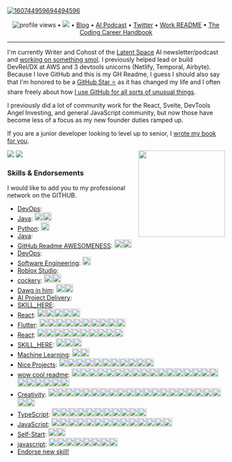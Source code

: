 <!--<h3 align="center">
![image](https://user-images.githubusercontent.com/6764957/87082196-3418a980-c25d-11ea-9987-0d9787d54100.png)
</h3> -->


<!-- Whats up hacker news, i dont give a shit about being a github influencer lmao stop judging me based on literally a bio i typed up in 3 minutes -->


<!-- comment out for now while https://github.com/jstrieb/github-stats/issues/7 is going on -->

[![160744959694494596](https://user-images.githubusercontent.com/6764957/101521273-94ed0f00-39c0-11eb-9721-1fb49097a171.png)](https://github.com/sw-yx?tab=repositories)

<p align="center">
  <img src="https://gpvc.arturio.dev/sw-yx" alt="profile views"> •  
  <a href="https://twitter.com/intent/follow?screen_name=swyx&tw_p=followbutton"><img src="https://img.shields.io/twitter/follow/swyx?label=%40swyx&style=social"></a>  •
  <a href="https://swyx.io">Blog</a> •
  <a href="https://latent.space">AI Podcast</a> •
  <a href="https://twitter.com/intent/follow?screen_name=swyx&tw_p=followbutton">Twitter</a> •
  <a href="https://github.com/sw-yx/README">Work README</a> •
  <a href="https://learninpublic.org/?from=GH%20README">The Coding Career Handbook</a>
</p>

---


I'm currently Writer and Cohost of the [Latent Space](https://latent.space/) AI newsletter/podcast and [working on something smol](https://smol.ai/). I previously helped lead or build DevRel/DX at AWS and 3 devtools unicorns (Netlify, Temporal, Airbyte). Because I love GitHub and this is my GH Readme, I guess I should also say that I'm honored to be a [GitHub Star ⭐](https://stars.github.com/) as it has changed my life and I often share freely about how [I use GitHub for all sorts of unusual things](https://www.google.com/search?q=swyx+how+i+use+github).

I previously did a lot of community work for the React, Svelte, DevTools Angel Investing, and general JavaScript community, but now those have become less of a focus as my new founder duties ramped up.

If you are a junior developer looking to level up to senior, I <a href="https://learninpublic.org/?from=GH%20README">wrote my book for you</a>.

<a href="https://myoctocat.dev/@sw-yx/octocat">
  <img align="right" src="https://user-images.githubusercontent.com/6764957/101532175-1cda1580-39cf-11eb-92fc-8466f97122fc.png" width=200 />
</a>

<!-- 

- See my [full about page here](http://swyx.io/about) as well as [featured writing](https://www.swyx.io/#featured-writing).
- 👯 I am on the [Career Chats](https://careerchats.transistor.fm/), [Svelte Radio](https://www.svelteradio.com/), and [Swyx Mixtape](http://swyx.transistor.fm/) podcasts.
- 💬 Ask me about [Svelte](https://www.swyx.io/svelte-why/) and [React](https://www.youtube.com/watch?v=KJP1E-Y-xyo) and [Temporal](https://temporal.io) and [Airbyte](https://airbyte.io)!
- 📫 How to reach me: `swyx at hey dot com`
- 😄 Pronouns: he/him
- ⚡ Fun fact: I was once [detained in Cuba](https://dev.to/swyx/the-ux-of-proving-our-humanity-to-machines-nf#aside-my-time-as-a-cuban-detainee) on suspicion of being a spy

-->

![](https://github.com/sw-yx/sw-yx/blob/master/generated/overview.svg)
![](https://github.com/sw-yx/sw-yx/blob/master/generated/languages.svg)


<!--START_SECTION:endorsements-->
  ### Skills & Endorsements
  
  I would like to add you to my professional network on the GITHUB.

  <ul>
  <li><a href="https://github.com/swyxio/swyxio/issues/64">DevOps</a>: </li>
<li><a href="https://github.com/swyxio/swyxio/issues/63">Java</a>: <img src=https://avatars.githubusercontent.com/u/66071876?u=604de210151fc480c2f9c198a92879dd804da86e&v=4&s=20 height=20 /><img src=https://avatars.githubusercontent.com/u/66071876?u=604de210151fc480c2f9c198a92879dd804da86e&v=4&s=20 height=20 /></li>
<li><a href="https://github.com/swyxio/swyxio/issues/62">Python</a>: <img src=https://avatars.githubusercontent.com/u/82009045?u=fa8eb380eea576b33e7c0a79f03a12b9847b8ca7&v=4&s=20 height=20 /></li>
<li><a href="https://github.com/swyxio/swyxio/issues/61">Java</a>: </li>
<li><a href="https://github.com/swyxio/swyxio/issues/60">GitHub Readme AWESOMENESS</a>: <img src=https://avatars.githubusercontent.com/u/66071876?u=604de210151fc480c2f9c198a92879dd804da86e&v=4&s=20 height=20 /><img src=https://avatars.githubusercontent.com/u/66071876?u=604de210151fc480c2f9c198a92879dd804da86e&v=4&s=20 height=20 /></li>
<li><a href="https://github.com/swyxio/swyxio/issues/59">DevOps</a>: </li>
<li><a href="https://github.com/swyxio/swyxio/issues/56">Software Engineering</a>: <img src=https://avatars.githubusercontent.com/u/158775116?u=81194d2cc9e2404c114f59ae293bbe60dce4c0f9&v=4&s=20 height=20 /></li>
<li><a href="https://github.com/swyxio/swyxio/issues/55">Roblox Studio</a>: </li>
<li><a href="https://github.com/swyxio/swyxio/issues/54">cockery</a>: <img src=https://avatars.githubusercontent.com/u/28301369?u=1a2fb6e1db1ded905a4c38f5643943c1e6c9f64e&v=4&s=20 height=20 /><img src=https://avatars.githubusercontent.com/u/15427049?u=e66d7521bc1ac0de424d9da9ae315fe24afaee92&v=4&s=20 height=20 /></li>
<li><a href="https://github.com/swyxio/swyxio/issues/52">Dawg in him</a>: <img src=https://avatars.githubusercontent.com/u/8742021?u=389d403ecf207e93e39af9c8b43828854655f1a7&v=4&s=20 height=20 /><img src=https://avatars.githubusercontent.com/u/44032235?u=cdab74ccd0fe95efbe9c5620328198bb524305db&v=4&s=20 height=20 /></li>
<li><a href="https://github.com/swyxio/swyxio/issues/51">AI Project Delivery</a>: </li>
<li><a href="https://github.com/swyxio/swyxio/issues/50">SKILL_HERE</a>: </li>
<li><a href="https://github.com/swyxio/swyxio/issues/49">React</a>: <img src=https://avatars.githubusercontent.com/u/46057471?u=4d1bf69d7c338cd909764162dc3354c354f91bed&v=4&s=20 height=20 /><img src=https://avatars.githubusercontent.com/u/2555503?u=d8b410189cf5cb0698858ef6d64bbdd03f0473ef&v=4&s=20 height=20 /><img src=https://avatars.githubusercontent.com/u/46792207?u=3a6ff7bb5471781d3081218ff6ffcef48d2ef955&v=4&s=20 height=20 /><img src=https://avatars.githubusercontent.com/u/6303786?u=daafe664c0f2af5b6ea6bfa72271d0e351c97b2f&v=4&s=20 height=20 /><img src=https://avatars.githubusercontent.com/u/5083214?v=4&s=20 height=20 /></li>
<li><a href="https://github.com/swyxio/swyxio/issues/48">Flutter</a>: <img src=https://avatars.githubusercontent.com/u/15138747?u=77b91bf625688dffe218d01082ecf91e43801cd1&v=4&s=20 height=20 /><img src=https://avatars.githubusercontent.com/u/3353385?u=2ae27e396879f4b43730416370997ad7208c9745&v=4&s=20 height=20 /><img src=https://avatars.githubusercontent.com/u/37607224?u=a6dbee4f04ab3071d2f5b19160bc359d6cd62f8a&v=4&s=20 height=20 /><img src=https://avatars.githubusercontent.com/u/52480636?u=60f01edf07bc7acc5dc7072e8d4b8b86a1809eb8&v=4&s=20 height=20 /><img src=https://avatars.githubusercontent.com/u/76885050?v=4&s=20 height=20 /><img src=https://avatars.githubusercontent.com/u/30106022?u=62f235fb32a91460d03550357b538610a42fb1d5&v=4&s=20 height=20 /><img src=https://avatars.githubusercontent.com/u/79903756?u=560ba2a5067ea4c4553e355fe34791b359f4a5b8&v=4&s=20 height=20 /><img src=https://avatars.githubusercontent.com/u/47685150?u=9841362367533afbfa4f12c72d59ff8760e1b804&v=4&s=20 height=20 /><img src=https://avatars.githubusercontent.com/u/63846399?v=4&s=20 height=20 /><img src=https://avatars.githubusercontent.com/u/64674824?u=65cfa8f3de347a65c83c01d3c2066d32aa139ce5&v=4&s=20 height=20 /></li>
<li><a href="https://github.com/swyxio/swyxio/issues/46">React</a>: <img src=https://avatars.githubusercontent.com/u/56319778?u=7e7129c86cb0839d5ec764b19fd9687d7149868d&v=4&s=20 height=20 /><img src=https://avatars.githubusercontent.com/u/121201452?u=c4ae55c00e76381437343b24f7fdb9bc4433dcad&v=4&s=20 height=20 /><img src=https://avatars.githubusercontent.com/u/78602031?u=40555416e32672ed73e9eaa5637c52ebb3f5ade0&v=4&s=20 height=20 /><img src=https://avatars.githubusercontent.com/u/57211233?u=9e41850fd1bed137d15a9ad25205914ed0f663bd&v=4&s=20 height=20 /><img src=https://avatars.githubusercontent.com/u/4616064?u=dc4532608d264458a1a6179a24c99a983b66f2c2&v=4&s=20 height=20 /><img src=https://avatars.githubusercontent.com/u/95548013?u=a9f02e9359f5e61e5665622b62d7b48dcc703d47&v=4&s=20 height=20 /><img src=https://avatars.githubusercontent.com/u/5029660?u=a284778cc7a3cb286780137638f6d2fd0f77f231&v=4&s=20 height=20 /><img src=https://avatars.githubusercontent.com/u/46057471?u=4d1bf69d7c338cd909764162dc3354c354f91bed&v=4&s=20 height=20 /><img src=https://avatars.githubusercontent.com/u/18576811?u=cab60f106fee85b56525bc558367423e02cdb7f1&v=4&s=20 height=20 /><img src=https://avatars.githubusercontent.com/u/52394293?u=4f927a2ece6b640bf34a3441f6605c1c77d680fc&v=4&s=20 height=20 /></li>
<li><a href="https://github.com/swyxio/swyxio/issues/45">SKILL_HERE</a>: <img src=https://avatars.githubusercontent.com/u/56319778?u=7e7129c86cb0839d5ec764b19fd9687d7149868d&v=4&s=20 height=20 /><img src=https://avatars.githubusercontent.com/u/121201452?u=c4ae55c00e76381437343b24f7fdb9bc4433dcad&v=4&s=20 height=20 /><img src=https://avatars.githubusercontent.com/u/610638?u=313cc0baf1e4028063b5c6c594b6823dbb45dd71&v=4&s=20 height=20 /></li>
<li><a href="https://github.com/swyxio/swyxio/issues/44">Machine Learning</a>: <img src=https://avatars.githubusercontent.com/u/56319778?u=7e7129c86cb0839d5ec764b19fd9687d7149868d&v=4&s=20 height=20 /><img src=https://avatars.githubusercontent.com/u/145041038?u=e64cc7ccd92e361f3d30cea3deab407866cedf29&v=4&s=20 height=20 /></li>
<li><a href="https://github.com/swyxio/swyxio/issues/43">Nice Projects</a>: <img src=https://avatars.githubusercontent.com/u/86871991?u=e53a03ec7552d32e0f01d62f51758855d615f70d&v=4&s=20 height=20 /><img src=https://avatars.githubusercontent.com/u/74574275?u=b66164e6e8bb2ebb6510484d2ae31ad605e216af&v=4&s=20 height=20 /><img src=https://avatars.githubusercontent.com/u/60849894?u=c54c724c7d7fd5368f537b886591bf68a7127bfb&v=4&s=20 height=20 /><img src=https://avatars.githubusercontent.com/u/26383905?u=41b5f265617d49c435eef4fe09f0fe5e1e03f80b&v=4&s=20 height=20 /><img src=https://avatars.githubusercontent.com/u/9533646?u=bdeb73be2e3c6aeaacf3e82887429a6e774be38e&v=4&s=20 height=20 /><img src=https://avatars.githubusercontent.com/u/66274903?u=25b3729858874b8bb6a1c5b63570ca1778d913d0&v=4&s=20 height=20 /><img src=https://avatars.githubusercontent.com/u/95628792?u=0892008915626e959ebfee29c3199f9e128d2ff4&v=4&s=20 height=20 /><img src=https://avatars.githubusercontent.com/u/79057640?u=da15edc20e96275a463bb9736a22e9a4eaf876e1&v=4&s=20 height=20 /><img src=https://avatars.githubusercontent.com/u/16997807?u=dd0550e291d4450e5e60f215e535ae42b35043a4&v=4&s=20 height=20 /><img src=https://avatars.githubusercontent.com/u/70442338?u=beb1f1295293ecd690ef5e0828e4eb225439cfe7&v=4&s=20 height=20 /><img src=https://avatars.githubusercontent.com/u/119356356?u=2969fd2499e3d7e0f299cfb44d06fe0de62420d3&v=4&s=20 height=20 /></li>
<li><a href="https://github.com/swyxio/swyxio/issues/41">wow cool readme</a>: <img src=https://avatars.githubusercontent.com/u/67929847?u=8f496a9425b6fb1cd4e717eda5754f5e1ff00d99&v=4&s=20 height=20 /><img src=https://avatars.githubusercontent.com/u/6764957?u=97ad815028595b73b06ee4b0510e66bbe391228d&v=4&s=20 height=20 /><img src=https://avatars.githubusercontent.com/u/8036315?u=edeada0c9164e7b7399f2c9cd74dbb53fcbc62f3&v=4&s=20 height=20 /><img src=https://avatars.githubusercontent.com/u/33608116?v=4&s=20 height=20 /><img src=https://avatars.githubusercontent.com/u/7691110?u=f50895c9c7d4e27e10a10bb41daf739d346ef420&v=4&s=20 height=20 /><img src=https://avatars.githubusercontent.com/u/25782070?u=52456d1dc05f44339fc7ac38e6a12416145f948e&v=4&s=20 height=20 /><img src=https://avatars.githubusercontent.com/u/59306143?u=554f4f17ff1fe3da319641bba270051fd587f7bd&v=4&s=20 height=20 /><img src=https://avatars.githubusercontent.com/u/90595158?u=85d527d9fe622ef8be5be506f346f677176292d9&v=4&s=20 height=20 /><img src=https://avatars.githubusercontent.com/u/89905833?u=2c2d5a336726310c6dbf60b36167100e7179df84&v=4&s=20 height=20 /><img src=https://avatars.githubusercontent.com/u/7946748?u=195c6b7c89cc3493a3624888efbd9b1f74871f06&v=4&s=20 height=20 /><img src=https://avatars.githubusercontent.com/u/4616064?u=dc4532608d264458a1a6179a24c99a983b66f2c2&v=4&s=20 height=20 /><img src=https://avatars.githubusercontent.com/u/3819724?u=a7af35d70c4644c95d3d72ca2ae475f6e599a50e&v=4&s=20 height=20 /><img src=https://avatars.githubusercontent.com/u/59414243?u=0ae16f81f3dcb9f6268390d602f36104acae8d10&v=4&s=20 height=20 /><img src=https://avatars.githubusercontent.com/u/93786592?u=f86ff0e8d0289562c2bfd4df1f2f317e163daea6&v=4&s=20 height=20 /><img src=https://avatars.githubusercontent.com/u/33098072?u=c03aeac26b217a8016c296d1b9c7f447b5743bbc&v=4&s=20 height=20 /><img src=https://avatars.githubusercontent.com/u/142387029?u=0a9ee23ffa612efd43a616fd86f58c5ca2f3607e&v=4&s=20 height=20 /><img src=https://avatars.githubusercontent.com/u/89846654?u=6f2a9ff8d9bff559bd0d112182a3c38881684b3d&v=4&s=20 height=20 /><img src=https://avatars.githubusercontent.com/u/35992057?u=0127beb8fbdedd25bacaf682efc6aadb045ed93b&v=4&s=20 height=20 /><img src=https://avatars.githubusercontent.com/u/122175234?u=822d0ef6c00e5a1144847e62c048a511cbaab625&v=4&s=20 height=20 /><img src=https://avatars.githubusercontent.com/u/6699901?u=32b1934c28bc7f496ec20624654780c2b23f40d3&v=4&s=20 height=20 /><img src=https://avatars.githubusercontent.com/u/10172142?u=ca6cef7414a9d269766bdf1a4749abecdca76265&v=4&s=20 height=20 /><img src=https://avatars.githubusercontent.com/u/119356356?u=2969fd2499e3d7e0f299cfb44d06fe0de62420d3&v=4&s=20 height=20 /><img src=https://avatars.githubusercontent.com/u/32396925?u=5a8ee3008737bdb5f5751a6929fe2c035c184d2b&v=4&s=20 height=20 /></li>
<li><a href="https://github.com/swyxio/swyxio/issues/40">Creativity</a>: <img src=https://avatars.githubusercontent.com/u/5083214?v=4&s=20 height=20 /><img src=https://avatars.githubusercontent.com/u/1330573?v=4&s=20 height=20 /><img src=https://avatars.githubusercontent.com/u/79557780?u=48bc43015df9d39251b9de7ef8e6054a606e7a73&v=4&s=20 height=20 /><img src=https://avatars.githubusercontent.com/u/43346471?u=c768a3c22670552ad1bb83fb78b16794bcbdaaf4&v=4&s=20 height=20 /><img src=https://avatars.githubusercontent.com/u/84139744?u=5023e48fa680d47f5e9bc7c3f3f63627b360e83e&v=4&s=20 height=20 /><img src=https://avatars.githubusercontent.com/u/43886029?v=4&s=20 height=20 /><img src=https://avatars.githubusercontent.com/u/43886029?v=4&s=20 height=20 /><img src=https://avatars.githubusercontent.com/u/43886029?v=4&s=20 height=20 /><img src=https://avatars.githubusercontent.com/u/43886029?v=4&s=20 height=20 /><img src=https://avatars.githubusercontent.com/u/43886029?v=4&s=20 height=20 /><img src=https://avatars.githubusercontent.com/u/43886029?v=4&s=20 height=20 /><img src=https://avatars.githubusercontent.com/u/305414?u=5e1b972a358e9fd64c638258f24f7a9d3c6ce5d4&v=4&s=20 height=20 /><img src=https://avatars.githubusercontent.com/u/4337705?u=b042eccb9c76e19b82d115419ee7b44557ab65ef&v=4&s=20 height=20 /><img src=https://avatars.githubusercontent.com/u/42885087?u=6cfe2461f65e78b0457a4ddc0df647714653d6dd&v=4&s=20 height=20 /><img src=https://avatars.githubusercontent.com/u/6334512?u=e73f39bbd3754d53805d43180e2f9cb87c7a78ff&v=4&s=20 height=20 /><img src=https://avatars.githubusercontent.com/u/89905833?u=2c2d5a336726310c6dbf60b36167100e7179df84&v=4&s=20 height=20 /><img src=https://avatars.githubusercontent.com/u/125072926?u=5c680a5b54dd182f729c6f2fda2b206375211224&v=4&s=20 height=20 /><img src=https://avatars.githubusercontent.com/u/46008593?u=5c5dbfd810e5175afc8d4a3f7d11bc873b700fd8&v=4&s=20 height=20 /><img src=https://avatars.githubusercontent.com/u/46008593?u=5c5dbfd810e5175afc8d4a3f7d11bc873b700fd8&v=4&s=20 height=20 /><img src=https://avatars.githubusercontent.com/u/46008593?u=5c5dbfd810e5175afc8d4a3f7d11bc873b700fd8&v=4&s=20 height=20 /><img src=https://avatars.githubusercontent.com/u/46008593?u=5c5dbfd810e5175afc8d4a3f7d11bc873b700fd8&v=4&s=20 height=20 /><img src=https://avatars.githubusercontent.com/u/46008593?u=5c5dbfd810e5175afc8d4a3f7d11bc873b700fd8&v=4&s=20 height=20 /></li>
<li><a href="https://github.com/swyxio/swyxio/issues/39">TypeScript</a>: <img src=https://avatars.githubusercontent.com/u/1310895?u=aa5492101d2ba04c0c5a2fd6274e18e74edcc21e&v=4&s=20 height=20 /><img src=https://avatars.githubusercontent.com/u/32578695?u=4d29c60cdf3bd3baa5711262fff129c37e9cc273&v=4&s=20 height=20 /><img src=https://avatars.githubusercontent.com/u/39828165?u=e0c1cc28dc7156a3d6714beb9d6732e143f253ff&v=4&s=20 height=20 /><img src=https://avatars.githubusercontent.com/u/84139744?u=5023e48fa680d47f5e9bc7c3f3f63627b360e83e&v=4&s=20 height=20 /><img src=https://avatars.githubusercontent.com/u/60979926?u=b92ca8009237d06ca71c03d2f25a3de3a4a72ed4&v=4&s=20 height=20 /><img src=https://avatars.githubusercontent.com/u/7358912?u=6b354a068b3f5b69ce366ae119ed74566fdf0d61&v=4&s=20 height=20 /><img src=https://avatars.githubusercontent.com/u/102946270?u=8f26c9c5e51e3407accdad98fd6631ba8cdb89e9&v=4&s=20 height=20 /><img src=https://avatars.githubusercontent.com/u/7151485?u=0c604d6c03d8de56403af45dd4c365a97a405966&v=4&s=20 height=20 /><img src=https://avatars.githubusercontent.com/u/26205666?v=4&s=20 height=20 /><img src=https://avatars.githubusercontent.com/u/76874341?u=283b1be63e0cad2b93605da59207b22b483d9e31&v=4&s=20 height=20 /><img src=https://avatars.githubusercontent.com/u/40840079?u=cb0332edd5a71ee5918e616649e29ca4a1d721ad&v=4&s=20 height=20 /></li>
<li><a href="https://github.com/swyxio/swyxio/issues/38">JavaScript</a>: <img src=https://avatars.githubusercontent.com/u/91498093?v=4&s=20 height=20 /><img src=https://avatars.githubusercontent.com/u/23583726?u=d9aa829afdaf165d3b94a1c0151c3421d4eb2dc2&v=4&s=20 height=20 /><img src=https://avatars.githubusercontent.com/u/1310895?u=aa5492101d2ba04c0c5a2fd6274e18e74edcc21e&v=4&s=20 height=20 /><img src=https://avatars.githubusercontent.com/u/5083214?v=4&s=20 height=20 /><img src=https://avatars.githubusercontent.com/u/32578695?u=4d29c60cdf3bd3baa5711262fff129c37e9cc273&v=4&s=20 height=20 /><img src=https://avatars.githubusercontent.com/u/87615572?u=9663c624ce9880000604a9cfc697e2da251ce4fd&v=4&s=20 height=20 /><img src=https://avatars.githubusercontent.com/u/67929847?u=8f496a9425b6fb1cd4e717eda5754f5e1ff00d99&v=4&s=20 height=20 /><img src=https://avatars.githubusercontent.com/u/68931378?u=b4faaf1cfde3007c698e8d474244bdd6c4affcfb&v=4&s=20 height=20 /><img src=https://avatars.githubusercontent.com/u/45036724?u=9e742256a5a6f3845b300cbb5f4a2cb5ec9e89f7&v=4&s=20 height=20 /><img src=https://avatars.githubusercontent.com/u/56319778?u=7e7129c86cb0839d5ec764b19fd9687d7149868d&v=4&s=20 height=20 /><img src=https://avatars.githubusercontent.com/u/121201452?u=c4ae55c00e76381437343b24f7fdb9bc4433dcad&v=4&s=20 height=20 /><img src=https://avatars.githubusercontent.com/u/76874341?u=283b1be63e0cad2b93605da59207b22b483d9e31&v=4&s=20 height=20 /><img src=https://avatars.githubusercontent.com/u/4616064?u=dc4532608d264458a1a6179a24c99a983b66f2c2&v=4&s=20 height=20 /><img src=https://avatars.githubusercontent.com/u/89846654?u=6f2a9ff8d9bff559bd0d112182a3c38881684b3d&v=4&s=20 height=20 /></li>
<li><a href="https://github.com/swyxio/swyxio/issues/37">Self-Start</a>: <img src=https://avatars.githubusercontent.com/u/33608116?v=4&s=20 height=20 /><img src=https://avatars.githubusercontent.com/u/55244578?u=74720b743868ded2ffb1e2b010f496684982d38e&v=4&s=20 height=20 /></li>
<li><a href="https://github.com/swyxio/swyxio/issues/35">javascript</a>: <img src=https://avatars.githubusercontent.com/u/53054099?u=cb5b0c881e0c9f7c7aa00da0a6b5bed62da4618e&v=4&s=20 height=20 /><img src=https://avatars.githubusercontent.com/u/28717686?u=86363150947ccfd83f7adf5cc57e60e348a2b7d4&v=4&s=20 height=20 /><img src=https://avatars.githubusercontent.com/u/67929847?u=8f496a9425b6fb1cd4e717eda5754f5e1ff00d99&v=4&s=20 height=20 /><img src=https://avatars.githubusercontent.com/u/64121292?u=3c3a11cacc6ba56261efe34daec7c4a9bf14f511&v=4&s=20 height=20 /><img src=https://avatars.githubusercontent.com/u/67689090?u=1750e828e5c2af149332172ea540f82fafbe0b84&v=4&s=20 height=20 /><img src=https://avatars.githubusercontent.com/u/76874341?u=283b1be63e0cad2b93605da59207b22b483d9e31&v=4&s=20 height=20 /><img src=https://avatars.githubusercontent.com/u/4126?u=22619cea9e5c2872c345b909ea5adbe47e3be2f8&v=4&s=20 height=20 /><img src=https://avatars.githubusercontent.com/u/115037887?u=b9b15d0dea0aa005daa3cc05ac08213412c2f055&v=4&s=20 height=20 /></li>
  <li><a href="https://github.com/sw-yx/sw-yx/issues/new?assignees=&labels=&template=endorsement-template.md&title=Endorse%3A+SKILL_HERE">Endorse new skill!</a></li>
  </ul>
  <!--END_SECTION:endorsements-->

